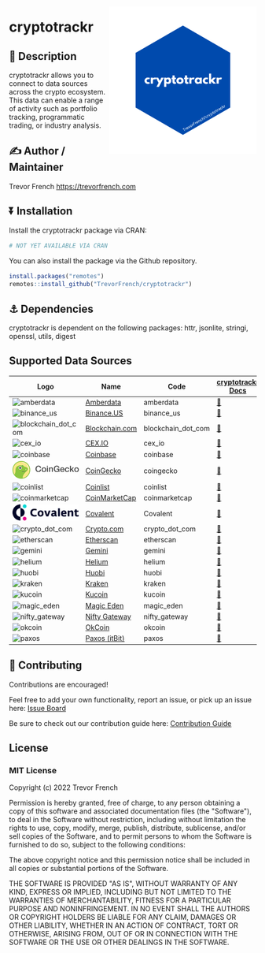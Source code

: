 <a href='https://github.com/TrevorFrench/cryptotrackr'><img src="https://raw.githubusercontent.com/TrevorFrench/cryptotrackr/main/man/figures/cryptotrackr.png" align="right" height="300"/></a>

# cryptotrackr

## 📖 Description

cryptotrackr allows you to connect to data sources across the crypto ecosystem. This data can enable a range of activity such as portfolio tracking, programmatic trading, or industry analysis.

## ✍️ Author / Maintainer

Trevor French <https://trevorfrench.com>

## ⏬ Installation

Install the cryptotrackr package via CRAN:

``` r
# NOT YET AVAILABLE VIA CRAN
```

You can also install the package via the Github repository.

``` r
install.packages("remotes")
remotes::install_github("TrevorFrench/cryptotrackr")
```

## ⚓ Dependencies

cryptotrackr is dependent on the following packages: httr, jsonlite, stringi, openssl, utils, digest

## Supported Data Sources

| Logo                                                                                                                                    | Name                                             | Code               | [cryptotrackr Docs](https://github.com/TrevorFrench/cryptotrackr/wiki) | Exchange Docs                                                                                          | Source Code                                                                                              |
|------------|------------|------------|------------|------------|------------|
| ![amberdata](https://www.amberdata.io/hubfs/amberdata_logo_color.svg)                                                                   | [Amberdata](https://www.amberdata.io/)           | amberdata          | [📜](https://github.com/TrevorFrench/cryptotrackr/wiki/Amberdata)      | [🏢](https://docs.amberdata.io/)                                                                       | [/R/amberdata.R](https://github.com/TrevorFrench/cryptotrackr/blob/main/R/amberdata.R)                   |
| ![binance_us](https://user-images.githubusercontent.com/1294454/65177307-217b7c80-da5f-11e9-876e-0b748ba0a358.jpg)                      | [Binance.US](https://www.binance.us/)            | binance_us         | [📜](https://github.com/TrevorFrench/cryptotrackr/wiki/Binance-US)     | [🏢](https://docs.binance.us/)                                                                         | [/R/binance_us.R](https://github.com/TrevorFrench/cryptotrackr/blob/main/R/binance_us.R)                 |
| ![blockchain_dot_com](https://user-images.githubusercontent.com/1294454/147515585-1296e91b-7398-45e5-9d32-f6121538533f.jpeg)            | [Blockchain.com](https://www.blockchain.com/en/) | blockchain_dot_com | [📜](https://github.com/TrevorFrench/cryptotrackr/wiki/Blockchain.com) | [🏢](https://api.blockchain.com/v3/#/)                                                                 | [/R/blockchain_dot_com.R](https://github.com/TrevorFrench/cryptotrackr/blob/main/R/blockchain_dot_com.R) |
| ![cex_io](https://user-images.githubusercontent.com/1294454/27766442-8ddc33b0-5ed8-11e7-8b98-f786aef0f3c9.jpg)                          | [CEX.IO](https://cex.io/)                        | cex_io             | [📜](https://github.com/TrevorFrench/cryptotrackr/wiki/CEX.io)         | [🏢](https://docs.cex.io/#cex-io-api-introduction)                                                     | [/R/cex_io.R](https://github.com/TrevorFrench/cryptotrackr/blob/main/R/cex_io.R)                         |
| ![coinbase](https://user-images.githubusercontent.com/1294454/40811661-b6eceae2-653a-11e8-829e-10bfadb078cf.jpg)                        | [Coinbase](https://www.coinbase.com/)            | coinbase           | [📜](https://github.com/TrevorFrench/cryptotrackr/wiki/Coinbase)       | [🏢](https://docs.cloud.coinbase.com/advanced-trade-api/reference)                                     | [/R/coinbase.R](https://github.com/TrevorFrench/cryptotrackr/blob/main/R/coinbase.R)                     |
| ![coingecko](/man/figures/coingecko.png)                                                                                                | [CoinGecko](https://www.coingecko.com/)          | coingecko          | [📜](https://github.com/TrevorFrench/cryptotrackr/wiki/Coingecko)      | [🏢](https://www.coingecko.com/api/documentation)                                                      | [/R/coingecko.R](https://github.com/TrevorFrench/cryptotrackr/blob/main/R/coingecko.R)                   |
| ![coinlist](https://coinlist.co/assets/shared/coinlist_logo_black-0a6489d220c15f8f95242acb727bacbdd9d8b36ed91027ed7af138992dcbb4ce.svg) | [Coinlist](https://coinlist.co/)                 | coinlist           | [📜](https://github.com/TrevorFrench/cryptotrackr/wiki/Coinlist)       | [🏢](https://trade-docs.coinlist.co/#introduction)                                                     | [/R/coinlist.R](https://github.com/TrevorFrench/cryptotrackr/blob/main/R/coinlist.R)                     |
| ![coinmarketcap](https://jobboardio.s3.amazonaws.com/uploads/tenant/logo/10955/black.png)                                               | [CoinMarketCap](https://coinmarketcap.com/)      | coinmarketcap      | [📜](https://github.com/TrevorFrench/cryptotrackr/wiki/CoinMarketCap)  | [🏢](https://coinmarketcap.com/api/documentation/v1/)                                                  | [/R/coinmarketcap.R](https://github.com/TrevorFrench/cryptotrackr/blob/main/R/coinmarketcap.R)           |
| ![covalent](/man/figures/Covalent_Wordmark_Three_Color.png)                                                                             | [Covalent](https://www.covalenthq.com/)          | Covalent           | [📜](https://github.com/TrevorFrench/cryptotrackr/wiki/Covalent)       | [🏢](https://www.covalenthq.com/docs/api/)                                                             | [/R/covalent.R](https://github.com/TrevorFrench/cryptotrackr/blob/main/R/covalent.R)                     |
| ![crypto_dot_com](https://user-images.githubusercontent.com/1294454/147792121-38ed5e36-c229-48d6-b49a-48d05fc19ed4.jpeg)                | [Crypto.com](https://crypto.com/)                | crypto_dot_com     | [📜](https://github.com/TrevorFrench/cryptotrackr/wiki/Crypto.com)     | [🏢](https://exchange-docs.crypto.com/spot/index.html)                                                 | [/R/crypto_dot_com.R](https://github.com/TrevorFrench/cryptotrackr/blob/main/R/crypto_dot_com.R)         |
| ![etherscan](https://etherscan.io/assets/svg/logos/logo-etherscan.svg?v=0.0.2)                                                          | [Etherscan](https://etherscan.io/)               | etherscan          | [📜](https://github.com/TrevorFrench/cryptotrackr/wiki/Etherscan)      | [🏢](https://docs.etherscan.io/)                                                                       | [/R/etherscan.R](https://github.com/TrevorFrench/cryptotrackr/blob/main/R/etherscan.R)                   |
| ![gemini](https://user-images.githubusercontent.com/1294454/27816857-ce7be644-6096-11e7-82d6-3c257263229c.jpg)                          | [Gemini](https://www.gemini.com/)                | gemini             | [📜](https://github.com/TrevorFrench/cryptotrackr/wiki/Gemini)         | [🏢](https://docs.gemini.com/rest-api/)                                                                | [/R/gemini.R](https://github.com/TrevorFrench/cryptotrackr/blob/main/R/gemini.R)                         |
| ![helium](https://docs.helium.com/img/icons/logoblack.svg)                                                                              | [Helium](https://www.helium.com/)                | helium             | [📜](https://github.com/TrevorFrench/cryptotrackr/wiki/Helium)         | [🏢](https://docs.helium.com/api/)                                                                     | [/R/helium.R](https://github.com/TrevorFrench/cryptotrackr/blob/main/R/helium.R)                         |
| ![huobi](https://user-images.githubusercontent.com/1294454/85734211-85755480-b705-11ea-8b35-0b7f1db33a2f.jpg)                           | [Huobi](https://www.huobi.com/)                  | huobi              | [📜](https://github.com/TrevorFrench/cryptotrackr/wiki/Huobi)          | [🏢](https://huobiapi.github.io/docs/spot/v1/en/)                                                      | [/R/huobi.R](https://github.com/TrevorFrench/cryptotrackr/blob/main/R/huobi.R)                           |
| ![kraken](https://user-images.githubusercontent.com/51840849/76173629-fc67fb00-61b1-11ea-84fe-f2de582f58a3.jpg)                         | [Kraken](https://www.kraken.com/)                | kraken             | [📜](https://github.com/TrevorFrench/cryptotrackr/wiki/Kraken)         | [🏢](https://docs.kraken.com/rest/)                                                                    | [/R/kraken.R](https://github.com/TrevorFrench/cryptotrackr/blob/main/R/kraken.R)                         |
| ![kucoin](https://assets.staticimg.com/cms/media/1lB3PkckFDyfxz6VudCEACBeRRBi6sQQ7DDjz0yWM.svg)                                         | [Kucoin](https://www.kucoin.com/)                | kucoin             | [📜](https://github.com/TrevorFrench/cryptotrackr/wiki/Kucoin)         | [🏢](https://www.kucoin.com/docs/beginners/introduction)                                               | [/R/kucoin.R](https://github.com/TrevorFrench/cryptotrackr/blob/main/R/kucoin.R)                         |
| ![magic_eden](https://dka575ofm4ao0.cloudfront.net/pages-transactional_logos/retina/271035/ME_Full_Gradient.png)                        | [Magic Eden](https://magiceden.io/)              | magic_eden         | [📜](https://github.com/TrevorFrench/cryptotrackr/wiki/Magic-Eden)     | [🏢](https://api.magiceden.dev/)                                                                       | [/R/magic_eden.R](https://github.com/TrevorFrench/cryptotrackr/blob/main/R/magic_eden.R)                 |
| ![nifty_gateway](https://encrypted-tbn0.gstatic.com/images?q=tbn:ANd9GcSrQfBZIOmocIpXpnQxeaKB2X81gSYfJ7X1Ww&usqp=CAU)                   | [Nifty Gateway](https://www.niftygateway.com/)   | nifty_gateway      | [📜](https://github.com/TrevorFrench/cryptotrackr/wiki/Nifty-Gateway)  | [🏢](https://niftygateway.notion.site/Nifty-Gateway-OAuth-Public-API-12d0a73c3ca24ab096084fa0334ba895) | [/R/nifty_gateway.R](https://github.com/TrevorFrench/cryptotrackr/blob/main/R/nifty_gateway.R)           |
| ![okcoin](https://user-images.githubusercontent.com/51840849/87295551-102fbf00-c50e-11ea-90a9-462eebba5829.jpg)                         | [OkCoin](https://www.okcoin.com/)                | okcoin             | [📜](https://github.com/TrevorFrench/cryptotrackr/wiki/OkCoin)         | [🏢](https://www.okcoin.com/docs-v5/en/)                                                               | [/R/okcoin.R](https://github.com/TrevorFrench/cryptotrackr/blob/main/R/okcoin.R)                         |
| ![paxos](https://user-images.githubusercontent.com/1294454/27822159-66153620-60ad-11e7-89e7-005f6d7f3de0.jpg)                           | [Paxos (itBit)](https://paxos.com/itbit/)        | paxos              | [📜](https://github.com/TrevorFrench/cryptotrackr/wiki/Paxos-(itBit))  | [🏢](https://docs.paxos.com/api/v2)                                                                    | [/R/paxos.R](https://github.com/TrevorFrench/cryptotrackr/blob/main/R/paxos.R)                           |

## 🔨 Contributing

Contributions are encouraged!

Feel free to add your own functionality, report an issue, or pick up an issue here: [Issue Board](https://github.com/TrevorFrench/cryptotrackr/issues)

Be sure to check out our contribution guide here: [Contribution Guide](https://github.com/TrevorFrench/cryptotrackr/wiki/Contribution-Guide)

## License

### MIT License

Copyright (c) 2022 Trevor French

Permission is hereby granted, free of charge, to any person obtaining a copy of this software and associated documentation files (the "Software"), to deal in the Software without restriction, including without limitation the rights to use, copy, modify, merge, publish, distribute, sublicense, and/or sell copies of the Software, and to permit persons to whom the Software is furnished to do so, subject to the following conditions:

The above copyright notice and this permission notice shall be included in all copies or substantial portions of the Software.

THE SOFTWARE IS PROVIDED "AS IS", WITHOUT WARRANTY OF ANY KIND, EXPRESS OR IMPLIED, INCLUDING BUT NOT LIMITED TO THE WARRANTIES OF MERCHANTABILITY, FITNESS FOR A PARTICULAR PURPOSE AND NONINFRINGEMENT. IN NO EVENT SHALL THE AUTHORS OR COPYRIGHT HOLDERS BE LIABLE FOR ANY CLAIM, DAMAGES OR OTHER LIABILITY, WHETHER IN AN ACTION OF CONTRACT, TORT OR OTHERWISE, ARISING FROM, OUT OF OR IN CONNECTION WITH THE SOFTWARE OR THE USE OR OTHER DEALINGS IN THE SOFTWARE.
